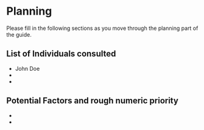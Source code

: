 # Planning

Please fill in the following sections as you move through the planning part of the guide.

## List of Individuals consulted
- John Doe
-
-


## Potential Factors and rough numeric priority
- 
-
